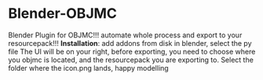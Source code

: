 # Blender-OBJMC
Blender Plugin for OBJMC!!! automate whole process and export to your resourcepack!!!
**Installation**:
add addons from disk in blender, select the py file
The UI will be on your right, before exporting, you need to choose where you objmc is located, and the resourcepack you are exporting to. Select the folder where the icon.png lands, happy modelling

